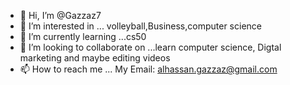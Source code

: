 - 👋 Hi, I’m @Gazzaz7
- 👀 I’m interested in ... volleyball,Business,computer science
- 🌱 I’m currently learning ...cs50
- 💞️ I’m looking to collaborate on ...learn computer science, Digtal marketing and maybe editing videos 
- 📫 How to reach me ... My Email: alhassan.gazzaz@gmail.com

<!---
Gazzaz7/Gazzaz7 is a ✨ special ✨ repository because its `README.md` (this file) appears on your GitHub profile.
You can click the Preview link to take a look at your changes.
--->
